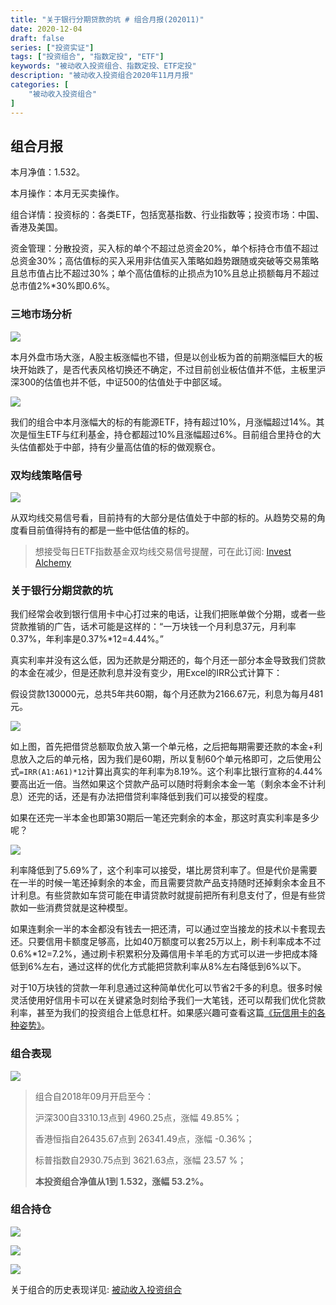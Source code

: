 ```yaml
---
title: "关于银行分期贷款的坑 # 组合月报(202011)"
date: 2020-12-04
draft: false
series: ["投资实证"]
tags: ["投资组合", "指数定投", "ETF"]
keywords: "被动收入投资组合、指数定投、ETF定投"
description: "被动收入投资组合2020年11月月报"
categories: [
    "被动收入投资组合"
]
---
```


## 组合月报

本月净值：1.532。

本月操作：本月无买卖操作。

组合详情：投资标的：各类ETF，包括宽基指数、行业指数等；投资市场：中国、香港及美国。

资金管理：分散投资，买入标的单个不超过总资金20%，单个标持仓市值不超过总资金30%；高估值标的买入采用非估值买入策略如趋势跟随或突破等交易策略且总市值占比不超过30%；单个高估值标的止损点为10%且总止损额每月不超过总市值2%*30%即0.6%。

### 三地市场分析

![](https://img.bmpi.dev/19c641b7-581b-1952-2ed3-d2e23f3d807e.png)

本月外盘市场大涨，A股主板涨幅也不错，但是以创业板为首的前期涨幅巨大的板块开始跌了，是否代表风格切换还不确定，不过目前创业板估值并不低，主板里沪深300的估值也并不低，中证500的估值处于中部区域。

![](https://img.bmpi.dev/08b7cab6-e704-01bf-7219-ab1ff522d8d9.png)

我们的组合中本月涨幅大的标的有能源ETF，持有超过10%，月涨幅超过14%。其次是恒生ETF与红利基金，持仓都超过10%且涨幅超过6%。目前组合里持仓的大头估值都处于中部，持有少量高估值的标的做观察仓。

### 双均线策略信号

![](https://img.bmpi.dev/4a6a4661-8266-f077-a77e-7b3452c95b27.png)

从双均线交易信号看，目前持有的大部分是估值处于中部的标的。从趋势交易的角度看目前值得持有的都是一些中低估值的标的。

> 想接受每日ETF指数基金双均线交易信号提醒，可在此订阅: [Invest Alchemy](https://money.i365.tech/)

### 关于银行分期贷款的坑

我们经常会收到银行信用卡中心打过来的电话，让我们把账单做个分期，或者一些贷款推销的广告，话术可能是这样的：“一万块钱一个月利息37元，月利率0.37%，年利率是0.37%*12=4.44%。”

真实利率并没有这么低，因为还款是分期还的，每个月还一部分本金导致我们贷款的本金在减少，但是还款利息并没有变少，用Excel的IRR公式计算下：

假设贷款130000元，总共5年共60期，每个月还款为2166.67元，利息为每月481元。

![](https://img.bmpi.dev/a679a329-a4ef-0482-f580-f2f1bc1a1e25.png)

如上图，首先把借贷总额取负放入第一个单元格，之后把每期需要还款的本金+利息放入之后的单元格，因为我们是60期，所以复制60个单元格即可，之后使用公式`=IRR(A1:A61)*12`计算出真实的年利率为8.19%。这个利率比银行宣称的4.44%要高出近一倍。当然如果这个贷款产品可以随时将剩余本金一笔（剩余本金不计利息）还完的话，还是有办法把借贷利率降低到我们可以接受的程度。

如果在还完一半本金也即第30期后一笔还完剩余的本金，那这时真实利率是多少呢？

![](https://img.bmpi.dev/2515c855-29dd-c66e-9ead-051bc584c69f.png)

利率降低到了5.69%了，这个利率可以接受，堪比房贷利率了。但是代价是需要在一半的时候一笔还掉剩余的本金，而且需要贷款产品支持随时还掉剩余本金且不计利息。有些贷款如车贷可能在申请贷款时就提前把所有利息支付了，但是有些贷款如一些消费贷就是这种模型。

如果连剩余一半的本金都没有钱去一把还清，可以通过空当接龙的技术以卡套现去还。只要信用卡额度足够高，比如40万额度可以套25万以上，刷卡利率成本不过0.6%*12=7.2%，通过刷卡积累积分及薅信用卡羊毛的方式可以进一步把成本降低到6%左右，通过这样的优化方式能把贷款利率从8%左右降低到6%以下。

对于10万块钱的贷款一年利息通过这种简单优化可以节省2千多的利息。很多时候灵活使用好信用卡可以在关键紧急时刻给予我们一大笔钱，还可以帮我们优化贷款利率，甚至为我们的投资组合上低息杠杆。如果感兴趣可查看这篇[《玩信用卡的各种姿势》](/money/use-credit-card-in-various-ways/)。

### 组合表现

![](https://img.bmpi.dev/c5ed4217-de4a-97cd-1c92-a6244bbe1a6d.png)

> 组合自2018年09月开启至今：
> 
> 沪深300自3310.13点到 4960.25点，涨幅 49.85%；
> 
> 香港恒指自26435.67点到 26341.49点，涨幅 -0.36%；
> 
> 标普指数自2930.75点到  3621.63点，涨幅 23.57 %；
> 
> **本投资组合净值从1到 1.532，涨幅 53.2%。**

### 组合持仓

![](https://img.bmpi.dev/3a229ca5-62ea-96e4-409b-dc33078b0053.png)

![](https://img.bmpi.dev/0961548d-66d7-c309-45f6-1841d743d993.png)

![](https://img.bmpi.dev/883799c1-f06f-35c1-45b8-1ac6c7a85db1.png)

关于组合的历史表现详见: [被动收入投资组合](https://www.notion.so/mdw/e0ed086e701a4d0aaa4839d2c7aa62ea)